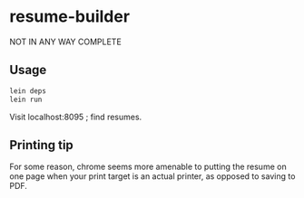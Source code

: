# resume-builder
NOT IN ANY WAY COMPLETE
## Usage

```bash
lein deps
lein run
```
Visit localhost:8095 ; find resumes.

## Printing tip

For some reason, chrome seems more amenable to putting the resume on one page when
your print target is an actual printer, as opposed to saving to PDF. 


